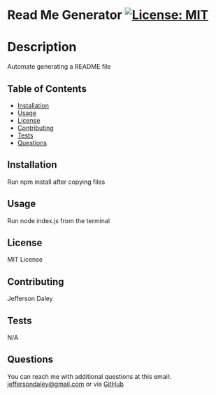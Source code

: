 # Read Me Generator [![License: MIT](https://img.shields.io/badge/License-MIT-yellow.svg)](https://opensource.org/licenses/MIT)

# Description

Automate generating a README file

## Table of Contents

- [Installation](#installation)
- [Usage](#usage)
- [License](#license)
- [Contributing](#contributing)
- [Tests](#tests)
- [Questions](#questions)

## Installation

Run npm install after copying files

## Usage

Run node index.js from the terminal

## License

MIT License

## Contributing

Jefferson Daley

## Tests

N/A

## Questions

You can reach me with additional questions at this email: [jeffersondaley@gmail.com](mailto:jeffersondaley@gmail.com) or via [GitHub](https://github.com/Whefert)
